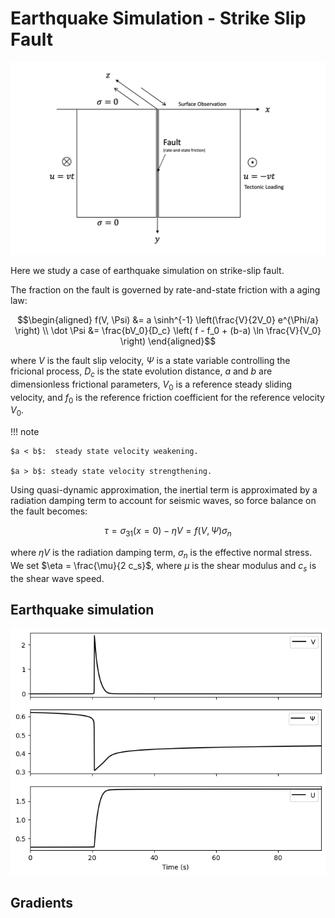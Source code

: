 # Earthquake Simulation - Strike Slip Fault

![](./assets/earthquake/earthquake-antiplane.png)

Here we study a case of earthquake simulation on strike-slip fault.

The fraction on the fault is governed by rate-and-state friction with a aging law:

$$\begin{aligned}
f(V, \Psi) &= a \sinh^{-1} \left(\frac{V}{2V_0} e^{\Phi/a} \right) \\
\dot \Psi &= \frac{bV_0}{D_c} \left( f - f_0 + (b-a) \ln \frac{V}{V_0} \right)
\end{aligned}$$


where $V$ is the fault slip velocity, $\Psi$ is a state variable controlling the fricional process, $D_c$ is the state evolution distance, $a$ and $b$ are dimensionless frictional parameters, $V_0$ is a reference steady sliding velocity, and $f_0$ is the reference friction coefficient for the reference velocity $V_0$. 

!!! note 

    $a < b$:  steady state velocity weakening.
    
    $a > b$: steady state velocity strengthening.  

Using quasi-dynamic approximation, the inertial term is approximated by a radiation damping term to account for seismic waves, so force balance on the fault becomes: 

$$\tau = \sigma_{31}(x=0) - \eta V = f(V, \Psi) \sigma_n$$

where $\eta V$ is the radiation damping term, $\sigma_n$ is the effective normal stress. We set $\eta = \frac{\mu}{2 c_s}$, where $\mu$ is the shear modulus and $c_s$ is the shear wave speed.


## Earthquake simulation

![](./assets/earthquake/earthquake-simulation.png)


## Gradients 